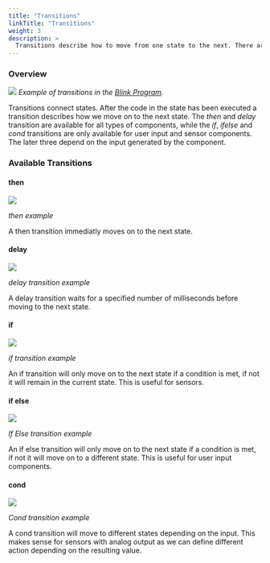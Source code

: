 ```yaml
---
title: "Transitions"
linkTitle: "Transitions"
weight: 3
description: >
  Transitions describe how to move from one state to the next. There are multiple options available.
---
```


### Overview

![](/docs/tutorials/blink-transitions.png)
_Example of transitions in the [Blink Program](/docs/getting-started/blink/)._

Transitions connect states. After the code in the state has been executed a transition describes how we move on to the next state. The _then_ and _delay_ transition are available for all types of components, while the _if_, _ifelse_ and _cond_ transitions are only available for user input and sensor components. The later three depend on the input generated by the component.

### Available Transitions

#### then

![](/docs/tutorials/dann.png)

_then example_

A then transition immediatly moves on to the next state.

#### delay

![](/docs/tutorials/nach.png)

_delay transition example_

A delay transition waits for a specified number of milliseconds before moving to the next state. 


#### if

![](/docs/tutorials/falls.png)

_if transition example_

An if transition will only move on to the next state if a condition is met, if not it will remain in the current state. This is useful for sensors. 

#### if else

![](/docs/tutorials/oder.png)

_If Else transition example_

An if else transition will only move on to the next state if a condition is met, if not it will move on to a different state. This is useful for user input components. 


#### cond

![](/docs/tutorials/wenn.png)

_Cond transition example_

A cond transition will move to different states depending on the input. This makes sense for sensors with analog output as we can define different action depending on the resulting value.